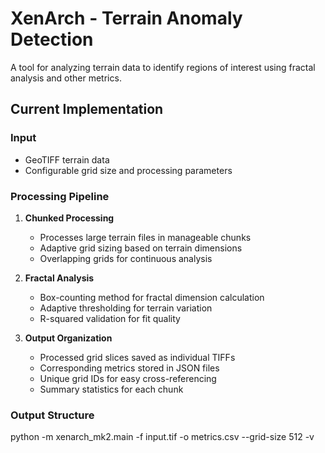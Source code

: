 # XenArch - Terrain Anomaly Detection

A tool for analyzing terrain data to identify regions of interest using fractal analysis and other metrics.

## Current Implementation

### Input
- GeoTIFF terrain data
- Configurable grid size and processing parameters

### Processing Pipeline
1. **Chunked Processing**
   - Processes large terrain files in manageable chunks
   - Adaptive grid sizing based on terrain dimensions
   - Overlapping grids for continuous analysis

2. **Fractal Analysis**
   - Box-counting method for fractal dimension calculation
   - Adaptive thresholding for terrain variation
   - R-squared validation for fit quality

3. **Output Organization**
   - Processed grid slices saved as individual TIFFs
   - Corresponding metrics stored in JSON files
   - Unique grid IDs for easy cross-referencing
   - Summary statistics for each chunk

### Output Structure

python -m xenarch_mk2.main -f input.tif -o metrics.csv --grid-size 512 -v

